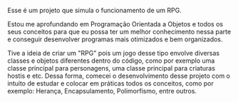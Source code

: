 Esse é um projeto que simula o funcionamento de um RPG.

Estou me aprofundando em Programação Orientada a Objetos e todos os seus conceitos para que eu possa ter um melhor conhecimento nessa parte e conseguir desenvolver programas mais otimizados e bem organizados.

Tive a ideia de criar um "RPG" pois um jogo desse tipo envolve diversas classes e objetos diferentes dentro do código, como por exemplo uma classe principal para personagens, uma classe principal para criaturas hostis e etc. Dessa forma, comecei o desenvolvimento desse projeto com o intuito de estudar e colocar em práticas todos os conceitos, como por exemplo: Herança, Encapsulamento, Polimorfismo, entre outros.